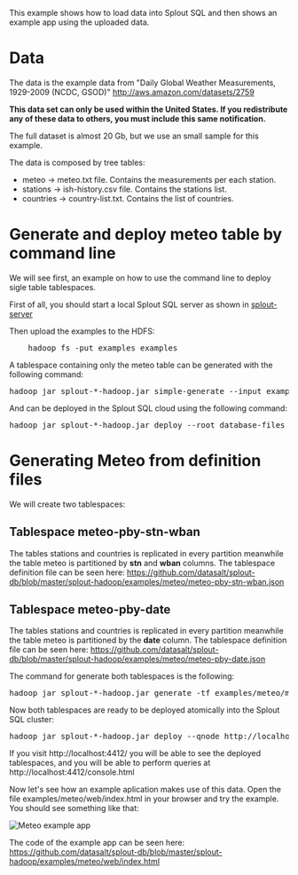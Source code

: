 This example shows how to load data into Splout SQL and then shows an example app using the uploaded data. 

Data
=====
The data is the example data from "Daily Global Weather Measurements, 1929-2009 (NCDC,
GSOD)" http://aws.amazon.com/datasets/2759

**This data set can only be used within the United States. If you redistribute 
any of these data to others, you must include this same notification.**

The full dataset is almost 20 Gb, but we use an small sample for this example.

The data is composed by tree tables:

* meteo -> meteo.txt file. Contains the measurements per each station.
* stations -> ish-history.csv file. Contains the stations list.
* countries -> country-list.txt. Contains the list of countries.

Generate and deploy meteo table by command line
=====================================
We will see first, an example on how to use the command line to deploy sigle table tablespaces.

First of all, you should start a local Splout SQL server as shown in [splout-server](https://github.com/datasalt/splout-db/tree/master/splout-server)

Then upload the examples to the HDFS:
<pre>
	hadoop fs -put examples examples
</pre>

A tablespace containing only the meteo table can be generated with the following command:

<pre>
hadoop jar splout-*-hadoop.jar simple-generate --input examples/meteo/meteo.txt --output database-files --tablespace meteo_table --table meteo --schema "stn:int,wban:int,year:int,month:int,day:int,date:int,temp:double,temp_observations:int,dewp:double,dewp_observations:int,slp:double,slp_observations:int,stp:double,stp_observations:int,visib:double,visib_observations:int,wdsp:double,wdsp_observations:int,mxspd:double,gust:double,max:double,max_flag:string,min:double,min_flag:string,prcp:double,prcp_flag:string,sndp:double,frshtt:int" --partitionby stn,wban --partitions 4 --skipheading --fixedwidthfields "0,5,7,11,14,17,18,19,20,21,14,21,24,29,31,32,35,40,42,43,46,51,53,54,57,62,64,65,68,72,74,75,78,82,84,85,88,92,95,99,102,107,108,108,110,115,116,116,118,122,123,123,125,129,132,137" 
</pre>

And can be deployed in the Splout SQL cloud using the following command:

<pre>
hadoop jar splout-*-hadoop.jar deploy --root database-files --tablespaces meteo_table --replication 2 --qnode http://localhost:4412
</pre>

Generating Meteo from definition files
===========================

We will create two tablespaces:

Tablespace meteo-pby-stn-wban
------------------------------

The tables stations and countries is replicated in every partition meanwhile the table meteo is partitioned by **stn** and **wban** columns. The tablespace definition file can be seen here: https://github.com/datasalt/splout-db/blob/master/splout-hadoop/examples/meteo/meteo-pby-stn-wban.json

Tablespace meteo-pby-date
-------------------------

The tables stations and countries is replicated in every partition meanwhile the table meteo is partitioned by the **date** column. The tablespace definition file can be seen here: https://github.com/datasalt/splout-db/blob/master/splout-hadoop/examples/meteo/meteo-pby-date.json

The command for generate both tablespaces is the following:

<pre>
hadoop jar splout-*-hadoop.jar generate -tf examples/meteo/meteo-pby-stn-wban.json -tf examples/meteo/meteo-pby-date.json -o database-files
</pre>

Now both tablespaces are ready to be deployed atomically into the Splout SQL cluster:

<pre>
hadoop jar splout-*-hadoop.jar deploy --qnode http://localhost:4412 --root database-files --tablespaces meteo-pby-stn-wban
</pre>

If you visit http://localhost:4412/ you will be able to see the deployed tablespaces, and you will be able to perform queries at http://localhost:4412/console.html

Now let's see how an example aplication makes use of this data. Open the file examples/meteo/web/index.html in your browser and try the example. You should see something like that:

![Meteo example app](https://raw.github.com/datasalt/splout-db/master/splout-hadoop/examples/meteo/web/meteo-screenshot.png)

The code of the example app can be seen here: https://github.com/datasalt/splout-db/blob/master/splout-hadoop/examples/meteo/web/index.html
